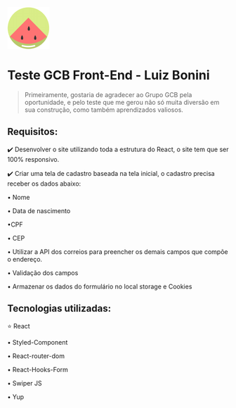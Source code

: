 ![Logo](https://github.com/LuizCBonini/gcb-healthyfood-teste/blob/main/src/assets/img/watermelon-icon.png?raw=true)
# Teste GCB Front-End - Luiz Bonini

>Primeiramente, gostaria de agradecer ao Grupo GCB pela oportunidade, e pelo teste que me gerou não só muita diversão em sua construção, como também aprendizados valiosos.

## Requisitos:
✔️ Desenvolver o site utilizando toda a estrutura do React, o site tem que ser 100% responsivo.

✔️ Criar uma tela de cadastro baseada na tela inicial, o cadastro precisa receber os dados abaixo:

  • Nome

  • Data de nascimento

  •CPF

  • CEP

  • Utilizar a API dos correios para preencher os demais campos que compõe o endereço.

  • Validação dos campos

  • Armazenar os dados do formulário no local storage e Cookies
  
 ## Tecnologias utilizadas:
⭐ React 

• Styled-Component

• React-router-dom

• React-Hooks-Form

• Swiper JS

• Yup
  

